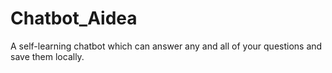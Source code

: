 # Chatbot_Aidea
A self-learning chatbot which can answer any and all of your questions and save them locally.

